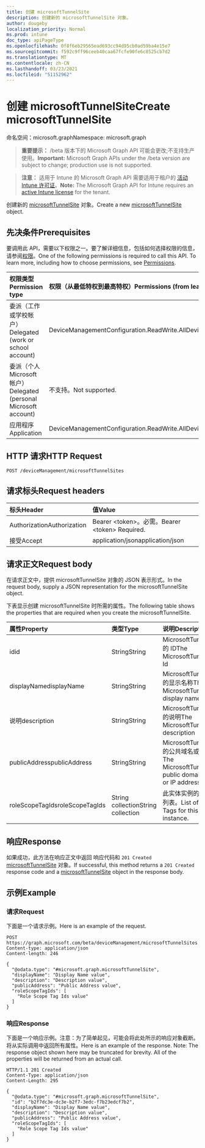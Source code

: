 ```yaml
---
title: 创建 microsoftTunnelSite
description: 创建新的 microsoftTunnelSite 对象。
author: dougeby
localization_priority: Normal
ms.prod: intune
doc_type: apiPageType
ms.openlocfilehash: 0f8f6eb29565ead693cc94d95cb0ad59ba4e15e7
ms.sourcegitcommit: f592c9ff96ceeb40caa67fcfe90fe6c8525cb7d2
ms.translationtype: MT
ms.contentlocale: zh-CN
ms.lasthandoff: 03/23/2021
ms.locfileid: "51152962"
---
```

# <a name="create-microsofttunnelsite"></a><span data-ttu-id="d31fc-103">创建 microsoftTunnelSite</span><span class="sxs-lookup"><span data-stu-id="d31fc-103">Create microsoftTunnelSite</span></span>

<span data-ttu-id="d31fc-104">命名空间：microsoft.graph</span><span class="sxs-lookup"><span data-stu-id="d31fc-104">Namespace: microsoft.graph</span></span>

> <span data-ttu-id="d31fc-105">**重要提示：** /beta 版本下的 Microsoft Graph API 可能会更改;不支持生产使用。</span><span class="sxs-lookup"><span data-stu-id="d31fc-105">**Important:** Microsoft Graph APIs under the /beta version are subject to change; production use is not supported.</span></span>

> <span data-ttu-id="d31fc-106">**注意：** 适用于 Intune 的 Microsoft Graph API 需要适用于租户的 [活动 Intune 许可证](https://go.microsoft.com/fwlink/?linkid=839381)。</span><span class="sxs-lookup"><span data-stu-id="d31fc-106">**Note:** The Microsoft Graph API for Intune requires an [active Intune license](https://go.microsoft.com/fwlink/?linkid=839381) for the tenant.</span></span>

<span data-ttu-id="d31fc-107">创建新的 [microsoftTunnelSite](../resources/intune-mstunnel-microsofttunnelsite.md) 对象。</span><span class="sxs-lookup"><span data-stu-id="d31fc-107">Create a new [microsoftTunnelSite](../resources/intune-mstunnel-microsofttunnelsite.md) object.</span></span>

## <a name="prerequisites"></a><span data-ttu-id="d31fc-108">先决条件</span><span class="sxs-lookup"><span data-stu-id="d31fc-108">Prerequisites</span></span>
<span data-ttu-id="d31fc-p101">要调用此 API，需要以下权限之一。要了解详细信息，包括如何选择权限的信息，请参阅[权限](/graph/permissions-reference)。</span><span class="sxs-lookup"><span data-stu-id="d31fc-p101">One of the following permissions is required to call this API. To learn more, including how to choose permissions, see [Permissions](/graph/permissions-reference).</span></span>

|<span data-ttu-id="d31fc-111">权限类型</span><span class="sxs-lookup"><span data-stu-id="d31fc-111">Permission type</span></span>|<span data-ttu-id="d31fc-112">权限（从最低特权到最高特权）</span><span class="sxs-lookup"><span data-stu-id="d31fc-112">Permissions (from least to most privileged)</span></span>|
|:---|:---|
|<span data-ttu-id="d31fc-113">委派（工作或学校帐户）</span><span class="sxs-lookup"><span data-stu-id="d31fc-113">Delegated (work or school account)</span></span>|<span data-ttu-id="d31fc-114">DeviceManagementConfiguration.ReadWrite.All</span><span class="sxs-lookup"><span data-stu-id="d31fc-114">DeviceManagementConfiguration.ReadWrite.All</span></span>|
|<span data-ttu-id="d31fc-115">委派（个人 Microsoft 帐户）</span><span class="sxs-lookup"><span data-stu-id="d31fc-115">Delegated (personal Microsoft account)</span></span>|<span data-ttu-id="d31fc-116">不支持。</span><span class="sxs-lookup"><span data-stu-id="d31fc-116">Not supported.</span></span>|
|<span data-ttu-id="d31fc-117">应用程序</span><span class="sxs-lookup"><span data-stu-id="d31fc-117">Application</span></span>|<span data-ttu-id="d31fc-118">DeviceManagementConfiguration.ReadWrite.All</span><span class="sxs-lookup"><span data-stu-id="d31fc-118">DeviceManagementConfiguration.ReadWrite.All</span></span>|

## <a name="http-request"></a><span data-ttu-id="d31fc-119">HTTP 请求</span><span class="sxs-lookup"><span data-stu-id="d31fc-119">HTTP Request</span></span>
<!-- {
  "blockType": "ignored"
}
-->
``` http
POST /deviceManagement/microsoftTunnelSites
```

## <a name="request-headers"></a><span data-ttu-id="d31fc-120">请求标头</span><span class="sxs-lookup"><span data-stu-id="d31fc-120">Request headers</span></span>
|<span data-ttu-id="d31fc-121">标头</span><span class="sxs-lookup"><span data-stu-id="d31fc-121">Header</span></span>|<span data-ttu-id="d31fc-122">值</span><span class="sxs-lookup"><span data-stu-id="d31fc-122">Value</span></span>|
|:---|:---|
|<span data-ttu-id="d31fc-123">Authorization</span><span class="sxs-lookup"><span data-stu-id="d31fc-123">Authorization</span></span>|<span data-ttu-id="d31fc-124">Bearer &lt;token&gt;。必需。</span><span class="sxs-lookup"><span data-stu-id="d31fc-124">Bearer &lt;token&gt; Required.</span></span>|
|<span data-ttu-id="d31fc-125">接受</span><span class="sxs-lookup"><span data-stu-id="d31fc-125">Accept</span></span>|<span data-ttu-id="d31fc-126">application/json</span><span class="sxs-lookup"><span data-stu-id="d31fc-126">application/json</span></span>|

## <a name="request-body"></a><span data-ttu-id="d31fc-127">请求正文</span><span class="sxs-lookup"><span data-stu-id="d31fc-127">Request body</span></span>
<span data-ttu-id="d31fc-128">在请求正文中，提供 microsoftTunnelSite 对象的 JSON 表示形式。</span><span class="sxs-lookup"><span data-stu-id="d31fc-128">In the request body, supply a JSON representation for the microsoftTunnelSite object.</span></span>

<span data-ttu-id="d31fc-129">下表显示创建 microsoftTunnelSite 时所需的属性。</span><span class="sxs-lookup"><span data-stu-id="d31fc-129">The following table shows the properties that are required when you create the microsoftTunnelSite.</span></span>

|<span data-ttu-id="d31fc-130">属性</span><span class="sxs-lookup"><span data-stu-id="d31fc-130">Property</span></span>|<span data-ttu-id="d31fc-131">类型</span><span class="sxs-lookup"><span data-stu-id="d31fc-131">Type</span></span>|<span data-ttu-id="d31fc-132">说明</span><span class="sxs-lookup"><span data-stu-id="d31fc-132">Description</span></span>|
|:---|:---|:---|
|<span data-ttu-id="d31fc-133">id</span><span class="sxs-lookup"><span data-stu-id="d31fc-133">id</span></span>|<span data-ttu-id="d31fc-134">String</span><span class="sxs-lookup"><span data-stu-id="d31fc-134">String</span></span>|<span data-ttu-id="d31fc-135">MicrosoftTunnelSite 的 ID</span><span class="sxs-lookup"><span data-stu-id="d31fc-135">The MicrosoftTunnelSite's Id</span></span>|
|<span data-ttu-id="d31fc-136">displayName</span><span class="sxs-lookup"><span data-stu-id="d31fc-136">displayName</span></span>|<span data-ttu-id="d31fc-137">String</span><span class="sxs-lookup"><span data-stu-id="d31fc-137">String</span></span>|<span data-ttu-id="d31fc-138">MicrosoftTunnelSite 的显示名称</span><span class="sxs-lookup"><span data-stu-id="d31fc-138">The MicrosoftTunnelSite's display name</span></span>|
|<span data-ttu-id="d31fc-139">说明</span><span class="sxs-lookup"><span data-stu-id="d31fc-139">description</span></span>|<span data-ttu-id="d31fc-140">String</span><span class="sxs-lookup"><span data-stu-id="d31fc-140">String</span></span>|<span data-ttu-id="d31fc-141">MicrosoftTunnelSite 的说明</span><span class="sxs-lookup"><span data-stu-id="d31fc-141">The MicrosoftTunnelSite's description</span></span>|
|<span data-ttu-id="d31fc-142">publicAddress</span><span class="sxs-lookup"><span data-stu-id="d31fc-142">publicAddress</span></span>|<span data-ttu-id="d31fc-143">String</span><span class="sxs-lookup"><span data-stu-id="d31fc-143">String</span></span>|<span data-ttu-id="d31fc-144">MicrosoftTunnelSite 的公共域名或 IP 地址</span><span class="sxs-lookup"><span data-stu-id="d31fc-144">The MicrosoftTunnelSite's public domain name or IP address</span></span>|
|<span data-ttu-id="d31fc-145">roleScopeTagIds</span><span class="sxs-lookup"><span data-stu-id="d31fc-145">roleScopeTagIds</span></span>|<span data-ttu-id="d31fc-146">String collection</span><span class="sxs-lookup"><span data-stu-id="d31fc-146">String collection</span></span>|<span data-ttu-id="d31fc-147">此实体实例的范围标记列表。</span><span class="sxs-lookup"><span data-stu-id="d31fc-147">List of Scope Tags for this Entity instance.</span></span>|



## <a name="response"></a><span data-ttu-id="d31fc-148">响应</span><span class="sxs-lookup"><span data-stu-id="d31fc-148">Response</span></span>
<span data-ttu-id="d31fc-149">如果成功，此方法在响应正文中返回 响应代码和 `201 Created` [microsoftTunnelSite](../resources/intune-mstunnel-microsofttunnelsite.md) 对象。</span><span class="sxs-lookup"><span data-stu-id="d31fc-149">If successful, this method returns a `201 Created` response code and a [microsoftTunnelSite](../resources/intune-mstunnel-microsofttunnelsite.md) object in the response body.</span></span>

## <a name="example"></a><span data-ttu-id="d31fc-150">示例</span><span class="sxs-lookup"><span data-stu-id="d31fc-150">Example</span></span>

### <a name="request"></a><span data-ttu-id="d31fc-151">请求</span><span class="sxs-lookup"><span data-stu-id="d31fc-151">Request</span></span>
<span data-ttu-id="d31fc-152">下面是一个请求示例。</span><span class="sxs-lookup"><span data-stu-id="d31fc-152">Here is an example of the request.</span></span>
``` http
POST https://graph.microsoft.com/beta/deviceManagement/microsoftTunnelSites
Content-type: application/json
Content-length: 246

{
  "@odata.type": "#microsoft.graph.microsoftTunnelSite",
  "displayName": "Display Name value",
  "description": "Description value",
  "publicAddress": "Public Address value",
  "roleScopeTagIds": [
    "Role Scope Tag Ids value"
  ]
}
```

### <a name="response"></a><span data-ttu-id="d31fc-153">响应</span><span class="sxs-lookup"><span data-stu-id="d31fc-153">Response</span></span>
<span data-ttu-id="d31fc-p102">下面是一个响应示例。注意：为了简单起见，可能会将此处所示的响应对象截断。将从实际调用中返回所有属性。</span><span class="sxs-lookup"><span data-stu-id="d31fc-p102">Here is an example of the response. Note: The response object shown here may be truncated for brevity. All of the properties will be returned from an actual call.</span></span>
``` http
HTTP/1.1 201 Created
Content-Type: application/json
Content-Length: 295

{
  "@odata.type": "#microsoft.graph.microsoftTunnelSite",
  "id": "b2f7dc3e-dc3e-b2f7-3edc-f7b23edcf7b2",
  "displayName": "Display Name value",
  "description": "Description value",
  "publicAddress": "Public Address value",
  "roleScopeTagIds": [
    "Role Scope Tag Ids value"
  ]
}
```




